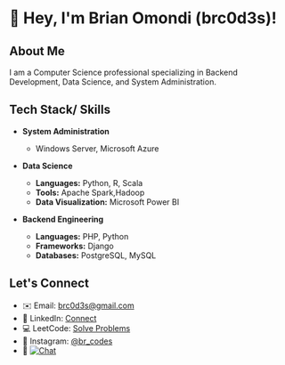 # 👋 Hey, I'm Brian Omondi (brc0d3s)!

## About Me
I am a Computer Science professional specializing in Backend Development, Data Science, and System Administration.

## Tech Stack/ Skills
- **System Administration**
  - Windows Server, Microsoft Azure

- **Data Science**
  - **Languages:** Python, R, Scala
  - **Tools:** Apache Spark,Hadoop
  - **Data Visualization:** Microsoft Power BI

- **Backend Engineering**
  - **Languages:** PHP, Python
  - **Frameworks:** Django
  - **Databases:** PostgreSQL, MySQL


## Let's Connect
- ✉️ Email: [brc0d3s@gmail.com](mailto:brc0d3s@gmail.com)
- 🔗 LinkedIn: [Connect](https://www.linkedin.com/in/brian-omondi-13a5b9257/)
- 💻 LeetCode: [Solve Problems](https://leetcode.com/brc0d3s/)
- 📸 Instagram: [@br_codes](https://www.instagram.com/br_codes/)
- 📱 [![Chat](https://img.shields.io/badge/WhatsApp-Chat-green?style=flat-square&logo=whatsapp)](https://wa.me/254755913175?text=Hello%20Brian%20Omondi,%20I%20have%20gotten%20your%20contact%20from%20GitHub!)
